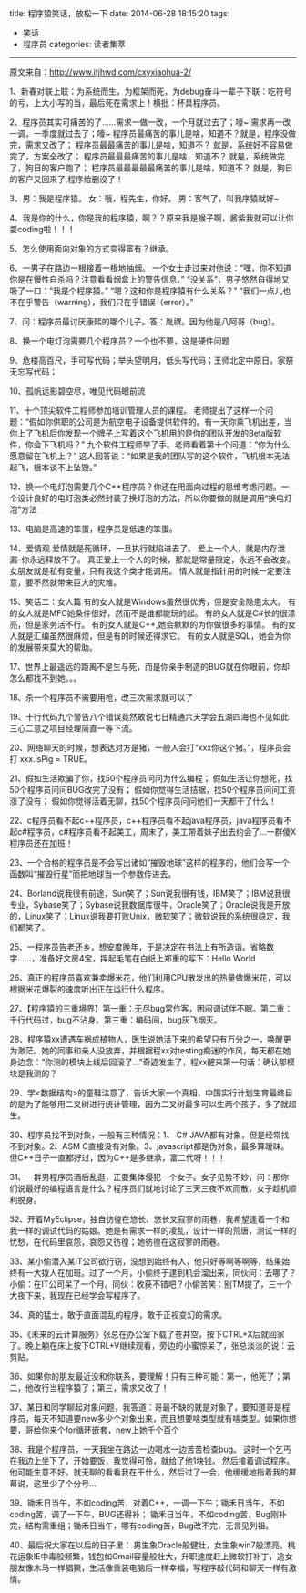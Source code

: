 title: 程序猿笑话，放松一下
date: 2014-06-28 18:15:20
tags:
- 笑话
- 程序员
categories: 读者集萃
---

原文来自：http://www.itjhwd.com/cxyxiaohua-2/

1、新春对联上联：为系统而生，为框架而死，为debug奋斗一辈子下联：吃符号的亏，上大小写的当，最后死在需求上！横批：杯具程序员。

2、程序员其实可痛苦的了……需求一做一改，一个月就过去了；嚎~
需求再一改一调，一季度就过去了；嚎~
程序员最痛苦的事儿是啥，知道不？就是，程序没做完，需求又改了；
程序员最最痛苦的事儿是啥，知道不？ 就是，系统好不容易做完了，方案全改了；
程序员最最最痛苦的事儿是啥，知道不？ 就是，系统做完了，狗日的客户跑了；
程序员最最最最最痛苦的事儿是啥，知道不？ 就是，狗日的客户又回来了,程序给删没了！
<!--more-->
3、男：我是程序猿。
女：哦，程先生，你好。
男：客气了，叫我序猿就好~

4、我是你的什么，你是我的程序猿，啊？？原来我是猴子啊，酱紫我就可以让你耍coding啦！！！

5、怎么使用面向对象的方式变得富有？继承。

6、一男子在路边一根接着一根地抽烟。
一个女士走过来对他说：“嘿，你不知道你是在慢性自杀吗？注意看看烟盒上的警告信息。”
“没关系”，男子悠然自得地又吸了一口：“我是个程序猿。”
“嗯？这和你是程序猿有什么关系？”
“我们一点儿也不在乎警告（warning），我们只在乎错误（error）。”

7、问：程序员最讨厌康熙的哪个儿子。答：胤禩。因为他是八阿哥（bug）。

8、换一个电灯泡需要几个程序员？一个也不要，这是硬件问题

9、危楼高百尺，手可写代码；举头望明月，低头写代码；王师北定中原日，家祭无忘写代码；

10、孤帆远影碧空尽，唯见代码眼前流

11、十个顶尖软件工程师参加培训管理人员的课程。
老师提出了这样一个问题：“假如你供职的公司是为航空电子设备提供软件的。有一天你乘飞机出差，当你上了飞机后你发现一个牌子上写着这个飞机用的是你的团队开发的Beta版软件，你会下飞机吗？”
九个软件工程师举了手。老师看着第十个问道：“你为什么愿意留在飞机上？”
这人回答说：“如果是我的团队写的这个软件，飞机根本无法起飞，根本谈不上坠毁。”

12、换一个电灯泡需要几个C++程序员？你还在用面向过程的思维考虑问题。一个设计良好的电灯泡类必然封装了换灯泡的方法，所以你要做的就是调用“换电灯泡”方法

13、电脑是高速的笨蛋，程序员是低速的笨蛋。

14、爱情观
爱情就是死循环，一旦执行就陷进去了。
爱上一个人，就是内存泄漏–你永远释放不了。
真正爱上一个人的时候，那就是常量限定，永远不会改变。
女朋友就是私有变量，只有我这个类才能调用。
情人就是指针用的时候一定要注意，要不然就带来巨大的灾难。

15、笑话二：女人篇
有的女人就是Windows虽然很优秀，但是安全隐患太大。
有的女人就是MFC她条件很好，然而不是谁都能玩的起。
有的女人就是C#长的很漂亮，但是家务活不行。
有的女人就是C++,她会默默的为你做很多的事情。
有的女人就是汇编虽然很麻烦，但是有的时候还得求它。
有的女人就是SQL，她会为你的发展带来莫大的帮助。

17、世界上最遥远的距离不是生与死，而是你亲手制造的BUG就在你眼前，你却怎么都找不到她。。。

18、杀一个程序员不需要用枪，改三次需求就可以了

19、十行代码九个警告八个错误竟然敢说七日精通六天学会五湖四海也不见如此三心二意之项目经理简直一等下流。

20、网络聊天的时候，想表达对方是猪，一般人会打“xxx你这个猪。”，程序员会打 xxx.isPig = TRUE。

21、假如生活欺骗了你，找50个程序员问问为什么编程；
假如生活让你想死，找50个程序员问问BUG改完了没有；
假如你觉得生活拮据，找50个程序员问问工资涨了没有；
假如你觉得活着无聊，找50个程序员问问他们一天都干了什么！

22、c程序员看不起c++程序员，c++程序员看不起java程序员，java程序员看不起c#程序员，c#程序员看不起美工，周末了，美工带着妹子出去约会了…一群傻X程序员还在加班！

23、一个合格的程序员是不会写出诸如“摧毁地球”这样的程序的，他们会写一个函数叫“摧毁行星”而把地球当一个参数传进去。

24、Borland说我很有前途，Sun笑了；Sun说我很有钱，IBM笑了；IBM说我很专业，Sybase笑了；Sybase说我数据库很牛，Oracle笑了；Oracle说我是开放的，Linux笑了；Linux说我要打败Unix，微软笑了；微软说我的系统很稳定，我们都笑了。

25、一程序员告老还乡，想安度晚年，于是决定在书法上有所造诣。省略数字……，准备好文房4宝，挥起毛笔在白纸上郑重的写下：Hello World

26、真正的程序员喜欢兼卖爆米花，他们利用CPU散发出的热量做爆米花，可以根据米花爆裂的速度听出正在运行什么程序。

27、【程序猿的三重境界】第一重：无尽bug常作客，困闷调试伴不眠。第二重：千行代码过，bug不沾身。第三重：编码间，bug灰飞烟灭。

28、程序猿xx遭遇车祸成植物人，医生说她活下来的希望只有万分之一，唤醒更为渺茫。她的同事和亲人没放弃，并根据程xx对testing痴迷的作风，每天都在她身边念：“你测的模块上线后回滚了…”奇迹发生了，程xx醒来第一句话：确认那模块是我测的？

29、学<数据结构>的童鞋注意了，告诉大家一个真相，中国实行计划生育最终目的是为了能够用二叉树进行统计管理，因为二叉树最多可以生两个孩子，多了就超生。

30、程序员找不到对象，一般有三种情况：1、 C# JAVA都有对象，但是经常找不到对象。2、ASM C直接没有对象。3、javascript都是伪对象，最多算暧昧。但C++日子一直都好过，因为C++是多继承，富二代呀！！！

31、一群男程序员酒后乱逛，正要集体侵犯一个女子。女子见势不妙，问：那你们说最好的编程语言是什么？程序员们就地讨论了三天三夜不欢而散，女子趁机顺利脱身。

32、开着MyEclipse，独自彷徨在悠长、悠长又寂寥的雨巷，我希望逢着一个和我一样的调试代码的姑娘。她是有需求一样的凌乱，设计一样的荒唐，测试一样的忧愁，在代码里哀怨，哀怨又彷徨；她彷徨在这寂寥的雨巷。

33、某小偷潜入某IT公司欲行窃，没想到始终有人，他只好等啊等啊等，结果始终有一大拨人在加班。过了一个月，小偷终于逮到机会溜出来，同伙问：去哪了？小偷：在IT公司呆了一个月。同伙：收获不错吧？小偷苦笑：别TM提了，三十个大夜下来，我现在已经学会写程序了。

34、真的猛士，敢于直面混乱的程序，敢于正视变幻的需求。

35、《未来的云计算服务》张总在办公室下载了苍井空，按下CTRL+X后就回家了。晚上躺在床上按下CTRL+V继续观看，旁边的小蜜惊呆了，张总淡淡的说：云剪贴。

36、如果你的朋友最近没和你联系，要理解！只有三种可能：第一，他死了；第二，他改行当程序猿了；第三，需求又改了！

37、某日和同学聊起对象问题，我答道：哥最不缺的就是对象了，要知道哥是程序员，每天不知道要new多少个对象出来，而且想要啥类型就有啥类型。如果你想要，哥给你来个for循环嵌套，new上她千个百个

38、我是个程序员，一天我坐在路边一边喝水一边苦苦检查bug。 这时一个乞丐在我边上坐下了，开始要饭，我觉得可怜，就给了他1块钱。 然后接着调试程序。他可能生意不好，就无聊的看看我在干什么，然后过了一会，他缓缓地指着我的屏幕说，这里少了个分号…

39、锄禾日当午，不如coding苦，对着C++，一调一下午；锄禾日当午，不如coding苦，调了一下午，BUG还得补； 锄禾日当午，不如coding苦，Bug刚补完，结构需重组；锄禾日当午，哪有coding苦，Bug改不完，无言见列祖。

40、最后祝大家在以后的日子里：
男生象Oracle般健壮，女生象win7般漂亮，桃花运象IE中毒般频繁，钱包如Gmail容量般壮大，升职速度赶上微软打补丁，追女朋友像木马一样猖獗，生活像重装电脑后一样幸福，写程序敲代码和聊天一样有激情。

